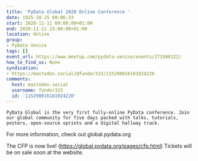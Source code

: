 ```yaml
---
title: 'PyData Global 2020 Online Conference '
date: 1925-10-25 00:06:33
start: 2020-11-11 09:00:00+01:00
end: 2020-11-11 23:00:00+01:00
location: Online
group:
- PyData Venice
tags: []
event_url: https://www.meetup.com/pydata-venice/events/271940122/
how_to_find_us: None
syndication:
- https://mastodon.social/@fundor333/115290016101924220
comments:
  host: mastodon.social
  username: fundor333
  id: '115290016101924220'
---
```

    PyData Global is the very first fully-online PyData conference. Join our global community for five days packed with talks, tutorials, posters, open-source sprints and a digital hallway track.

For more information, check out global.pydata.org

The CFP is now live! (https://global.pydata.org/pages/cfp.html)
Tickets will be on sale soon at the website.
